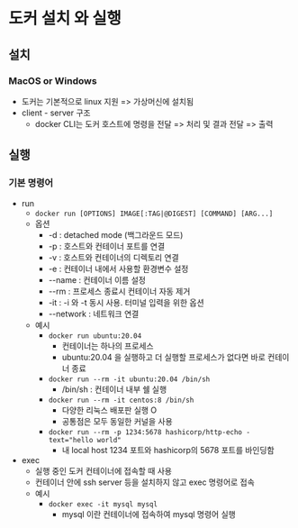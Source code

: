 # 도커 설치 와 실행



## 설치



### MacOS or Windows

- 도커는 기본적으로 linux 지원 => 가상머신에 설치됨
- client - server 구조
  - docker CLI는 도커 호스트에 명령을 전달 => 처리 및 결과 전달 => 출력



## 실행



### 기본 명령어

- run
  - `docker run [OPTIONS] IMAGE[:TAG|@DIGEST] [COMMAND] [ARG...]`
  - 옵션
    - -d : detached mode (백그라운드 모드)
    - -p : 호스트와 컨테이너 포트를 연결
    - -v : 호스트와 컨테이너의 디렉토리 연결
    - -e : 컨테이너 내에서 사용할 환경변수 설정
    - --name : 컨테이너 이름 설정
    - --rm : 프로세스 종료시 컨테이너 자동 제거
    - -it : -i 와 -t 동시 사용. 터미널 입력을 위한 옵션
    - --network : 네트워크 연결
  - 예시
    - `docker run ubuntu:20.04 `
      - 컨테이너는 하나의 프로세스
      - ubuntu:20.04 을 실행하고 더 실행할 프로세스가 없다면 바로 컨테이너 종료
    - `docker run --rm -it ubuntu:20.04 /bin/sh`
      - /bin/sh : 컨테이너 내부 쉘 실행
    - `docker run --rm -it centos:8 /bin/sh`
      - 다양한 리눅스 배포판 실행 O
      - 공통점은 모두 동일한 커널을 사용
    - `docker run --rm -p 1234:5678 hashicorp/http-echo -text="hello world"`
      - 내 local host 1234  포트와 hashicorp의 5678 포트를 바인딩함
- exec
  - 실행 중인 도커 컨테이너에 접속할 때 사용
  - 컨테이너 안에 ssh server 등을 설치하지 않고 exec 명령어로 접속
  - 예시
    - `docker exec -it mysql mysql`
      - mysql 이란 컨테이너에 접속하여 mysql 명령어 실행













